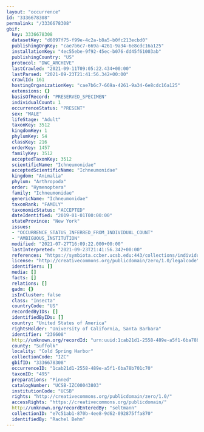 ```yaml
---
layout: "occurrence"
id: "3336678308"
permalink: "/3336678308"
gbif:
  key: 3336678308
  datasetKey: "d6097f75-f99e-4c2a-b8a5-b0fc213ecbd0"
  publishingOrgKey: "cae7b6c7-669a-4261-9a34-6e8cdc16a125"
  installationKey: "4ec55ebe-9f92-45ec-b076-dd45f61003ab"
  publishingCountry: "US"
  protocol: "DWC_ARCHIVE"
  lastCrawled: "2021-09-11T09:05:22.434+00:00"
  lastParsed: "2021-09-23T21:41:56.342+00:00"
  crawlId: 161
  hostingOrganizationKey: "cae7b6c7-669a-4261-9a34-6e8cdc16a125"
  extensions: {}
  basisOfRecord: "PRESERVED_SPECIMEN"
  individualCount: 1
  occurrenceStatus: "PRESENT"
  sex: "MALE"
  lifeStage: "Adult"
  taxonKey: 3512
  kingdomKey: 1
  phylumKey: 54
  classKey: 216
  orderKey: 1457
  familyKey: 3512
  acceptedTaxonKey: 3512
  scientificName: "Ichneumonidae"
  acceptedScientificName: "Ichneumonidae"
  kingdom: "Animalia"
  phylum: "Arthropoda"
  order: "Hymenoptera"
  family: "Ichneumonidae"
  genericName: "Ichneumonidae"
  taxonRank: "FAMILY"
  taxonomicStatus: "ACCEPTED"
  dateIdentified: "2019-01-01T00:00:00"
  stateProvince: "New York"
  issues:
  - "OCCURRENCE_STATUS_INFERRED_FROM_INDIVIDUAL_COUNT"
  - "AMBIGUOUS_INSTITUTION"
  modified: "2021-07-27T16:09:22.000+00:00"
  lastInterpreted: "2021-09-23T21:41:56.342+00:00"
  references: "https://symbiota.ccber.ucsb.edu:443/collections/individual/index.php?occid=236608"
  license: "http://creativecommons.org/publicdomain/zero/1.0/legalcode"
  identifiers: []
  media: []
  facts: []
  relations: []
  gadm: {}
  isInCluster: false
  class: "Insecta"
  countryCode: "US"
  recordedByIDs: []
  identifiedByIDs: []
  country: "United States of America"
  rightsHolder: "University of California, Santa Barbara"
  identifier: "236608"
  http://unknown.org/recordId: "urn:uuid:1cab21d1-2558-489e-a5f1-6ba78b701c70"
  county: "Suffolk"
  locality: "Cold Spring Harbor"
  collectionCode: "IZC"
  gbifID: "3336678308"
  occurrenceID: "1cab21d1-2558-489e-a5f1-6ba78b701c70"
  taxonID: "495"
  preparations: "Pinned"
  catalogNumber: "UCSB-IZC00043803"
  institutionCode: "UCSB"
  rights: "http://creativecommons.org/publicdomain/zero/1.0/"
  accessRights: "https://creativecommons.org/publicdomain/"
  http://unknown.org/recordEnteredBy: "seltmann"
  collectionID: "e7c51ab1-870b-4ee8-9d62-092875ffa870"
  identifiedBy: "Rachel Behm"
---
```

